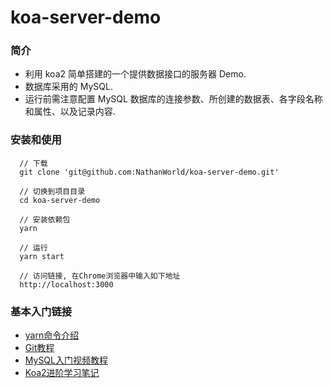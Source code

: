 # koa-server-demo

### 简介
  + 利用 koa2 简单搭建的一个提供数据接口的服务器 Demo.
  + 数据库采用的 MySQL.
  + 运行前需注意配置 MySQL 数据库的连接参数、所创建的数据表、各字段名称和属性、以及记录内容.

### 安装和使用
```
  // 下载
  git clone 'git@github.com:NathanWorld/koa-server-demo.git'

  // 切换到项目目录
  cd koa-server-demo

  // 安装依赖包
  yarn 

  // 运行
  yarn start

  // 访问链接, 在Chrome浏览器中输入如下地址
  http://localhost:3000
```

### 基本入门链接 
  + [yarn命令介绍](https://yarnpkg.com/zh-Hans/docs/cli/)
  + [Git教程](https://www.liaoxuefeng.com/wiki/0013739516305929606dd18361248578c67b8067c8c017b000) 
  + [MySQL入门视频教程](https://www.imooc.com/learn/122)
  + [Koa2进阶学习笔记](https://chenshenhai.github.io/koa2-note/)